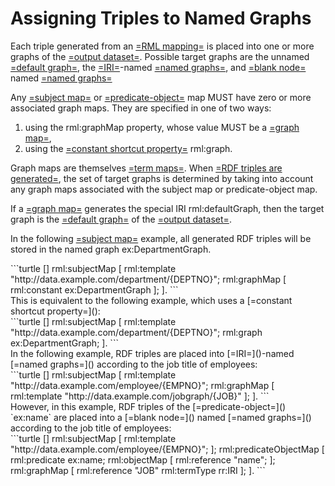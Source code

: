 # Assigning Triples to Named Graphs

Each triple generated from an [=RML mapping=]() is placed into one or more graphs of the [=output dataset=](). Possible target graphs are the unnamed [=default graph=](), the [=IRI=]()-named [=named graphs=](), and [=blank node=]() named [=named graphs=]()

Any [=subject map=]() or [=predicate-object=]() map MUST have zero or more associated graph maps. They are specified in one of two ways:

1. using the rml:graphMap property, whose value MUST be a [=graph map=](),
2. using the [=constant shortcut property=]() rml:graph.

Graph maps are themselves [=term maps=](). When [=RDF triples are generated=](), the set of target graphs is determined by taking into account any graph maps associated with the subject map or predicate-object map.

If a [=graph map=]() generates the special IRI rml:defaultGraph, then the target graph is the [=default graph=]() of the [=output dataset=]().

In the following [=subject map=]() example, all generated RDF triples will be stored in the named graph ex:DepartmentGraph.
<aside class="ex-mapping">
```turtle
[]  rml:subjectMap [
      rml:template "http://data.example.com/department/{DEPTNO}";
      rml:graphMap [ rml:constant ex:DepartmentGraph ];
].
```
</aside>
This is equivalent to the following example, which uses a [=constant shortcut property=]():
<aside class="ex-mapping">
```turtle
[]  rml:subjectMap [
      rml:template "http://data.example.com/department/{DEPTNO}";
      rml:graph ex:DepartmentGraph;
].
```
</aside>
In the following example, RDF triples are placed into [=IRI=]()-named [=named graphs=]() according to the job title of employees:
<aside class="ex-mapping">
```turtle
[]  rml:subjectMap [
      rml:template "http://data.example.com/employee/{EMPNO}";
      rml:graphMap [ rml:template "http://data.example.com/jobgraph/{JOB}" ];
].
```
</aside>
However, in this example, RDF triples of the [=predicate-object=]() `ex:name` are placed into a [=blank node=]() named [=named graphs=]() according to the job title of employees:
<aside class="ex-mapping">
```turtle
[]  rml:subjectMap [
      rml:template "http://data.example.com/employee/{EMPNO}";
    ];
    rml:predicateObjectMap [
      rml:predicate ex:name;
      rml:objectMap [ rml:reference "name"; ];
      rml:graphMap [
        rml:reference "JOB"
        rml:termType rr:IRI
      ];
    ].
```
</aside>

